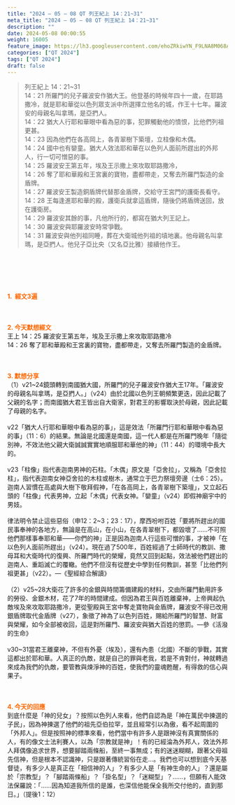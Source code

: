 ```yaml
---
title: "2024 – 05 – 08 QT 列王紀上 14：21~31"
meta_title: "2024 – 05 – 08 QT 列王紀上 14：21~31"
description: ""
date: 2024-05-08 00:00:55
weight: 16005
feature_image: https://lh3.googleusercontent.com/ehoZRkiwYN_F9LNA8M068AYxt73EavCZno-PD1cJRuf5BbSkQVUWr3gNEbt5kSs28Pb_Elg17kSrtf9ybWvojWoMV6I4tPM3vGRGDq6GkKkPdL2Gut4QAIw4-uykKUAtNiKgQKntvsU=w800
categories: ["QT 2024"]
tags: ["QT 2024"]
draft: false
---
```


<blockquote>列王紀上 14：21~31<br />
14：21 所羅門的兒子羅波安作猶大王。他登基的時候年四十一歲，在耶路撒冷，就是耶和華從以色列眾支派中所選擇立他名的城，作王十七年。羅波安的母親名叫拿瑪，是亞捫人。<br />
14：22 猶大人行耶和華眼中看為惡的事，犯罪觸動他的憤恨，比他們列祖更甚。<br />
14：23 因為他們在各高岡上，各青翠樹下築壇，立柱像和木偶。<br />
14：24 國中也有孌童。猶大人效法耶和華在以色列人面前所趕出的外邦人，行一切可憎惡的事。<br />
14：25 羅波安王第五年，埃及王示撒上來攻取耶路撒冷，<br />
14：26 奪了耶和華殿和王宮裏的寶物，盡都帶走，又奪去所羅門製造的金盾牌。<br />
14：27 羅波安王製造銅盾牌代替那金盾牌，交給守王宮門的護衛長看守。<br />
14：28 王每逢進耶和華的殿，護衛兵就拿這盾牌，隨後仍將盾牌送回，放在護衛房。<br />
14：29 羅波安其餘的事，凡他所行的，都寫在猶大列王記上。<br />
14：30 羅波安與耶羅波安時常爭戰。<br />
14：31 羅波安與他列祖同睡，葬在大衛城他列祖的墳地裏。他母親名叫拿瑪，是亞捫人。他兒子亞比央（又名亞比雅）接續他作王。</blockquote><br />
&nbsp;<br />
<br />
&nbsp;<br />
<br />
<span style="color: #ff6600;"><strong>1.  經文3遍</strong></span><br />
<br />
&nbsp;<br />
<br />
<span style="color: #ff6600;"><strong>2. 今天默想經文<br />
</strong></span>王上 14：25 羅波安王第五年，埃及王示撒上來攻取耶路撒冷<br />
14：26 奪了耶和華殿和王宮裏的寶物，盡都帶走，又奪去所羅門製造的金盾牌。<br />
<br />
&nbsp;<br />
<br />
<strong><span style="color: #ff6600;">3. 默想分享<br />
</span></strong>（1）v21~24鏡頭轉到南國猶大國，所羅門的兒子羅波安作猶大王17年。「羅波安的母親名叫拿瑪，是亞捫人。」（v24）由於北國以色列王朝頻繁更迭，因此記載了父親的名字；而南國猶大君王皆出自大衛家，對君王的影響取決於母親，因此記載了母親的名字。<br />
<br />
v22「猶大人行耶和華眼中看為惡的事」，這是效法「所羅門行耶和華眼中看為惡的事」（11：6）的結果。無論是北國還是南國，這一代人都是在所羅門晚年「隨從別神，不效法他父親大衛誠誠實實地順服耶和華他的神」（11：44）的環境中長大的。<br />
<br />
v23「柱像」指代表迦南男神的石柱。「木偶」原文是「亞舍拉」，又稱為「亞舍拉柱」，指代表迦南女神亞舍拉的木柱或樹木，通常立于巴力祭壇旁邊（士6：25）。迦南人習慣在高處與大樹下敬拜假神，「在各高岡上，各青翠樹下築壇」，又立起石頭的「柱像」代表男神，立起「木偶」代表女神。「孌童」（v24）即假神廟宇中的男妓。<br />
<br />
律法明令禁止這些惡俗（申12：2~3；23：17），摩西吩咐百姓「要將所趕出的國民事奉神的各地方，無論是在高山，在小山，在各青翠樹下，都毀壞了……不可照他們那樣事奉耶和華——你們的神」正是因為迦南人行這些可憎的事，才被神「在以色列人面前所趕出」（v24）。現在過了500年，百姓經過了士師時代的教訓、撒母耳和大衛時代的復興、所羅門時代的榮耀，竟然又回到起點，效法被他們趕出的迦南人、重蹈滅亡的覆轍。他們不但沒有從歷史中學到任何教訓，甚至「比他們列祖更甚」（v22）。—《聖經綜合解讀》<br />
<br />
（2）v25~28大衛花了許多的金銀與時間籌備建殿的材料，交由所羅門動用許多的勞役、金銀木材，花了7年的時間建成。但因為君王與百姓離棄神，上帝興起仇敵埃及來攻取耶路撒冷，更從聖殿與王宮中奪走寶物與金盾牌，羅波安不得已改用銀盾牌取代金盾牌（v27），象徵了神為了以色列百姓，賜給所羅門的智慧、財富與榮耀，如今全部被收回，這是對所羅門、羅波安與猶大百姓的懲罰。—參《活潑的生命》<br />
<br />
v30~31當君王離棄神，不但有外憂（埃及），還有內患（北國）不斷的爭戰，其實這都出於耶和華。人真正的仇敵，就是自己的罪與老我，若是不肯對付，神就轉過來成為我們的仇敵，要管教與煉淨神的百姓，使我們的靈魂甦醒，有得救的信心與果子。<br />
<br />
&nbsp;<br />
<br />
<strong style="font-size: inherit;"><span style="color: #ff6600;">4. 今天的回應<br />
</span></strong>到底什麼是「神的兒女」？按照以色列人來看，他們自認為是「神在萬民中揀選的子民」，因為神揀選了他們的祖先亞伯拉罕，並且經常引以為傲，看不起周圍的「外邦人」。但是按照神的標準來看，他們當中有許多人是跟神沒有真實關係的人，有的像文士法利賽人，以為「宗教就是神」！有的已經淪為外邦人，效法外邦人拜偶像追求世界，想要腳踏兩條船，至終一事無成；有的迷迷糊糊，跟著父母祖先信神，但是根本不認識神，只是跟著傳統習俗在走…。我們也可以想到底今天基督徒，有多少人是真正在「相信神的人」？有多少人是「有神生命的人」？還是屬於「宗教型」？「腳踏兩條船」？「掛名型」？「迷糊型」？……，但願有人能效法保羅說：「……因為知道我所信的是誰，也深信他能保全我所交付他的，直到那日。」（提後1：12）<br />
<br />
&nbsp;<br />
<br />
<audio style="display: none;" controls="controls"></audio><br />
<br />
<audio style="display: none;" controls="controls"></audio><br />
<br />
<audio style="display: none;" controls="controls"></audio><br />
<br />
<audio style="display: none;" controls="controls"></audio><br />
<br />
<audio style="display: none;" controls="controls"></audio>
        